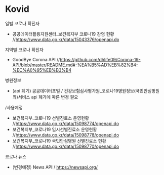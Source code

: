 # Kovid

일별 코로나 확진자 <Home>
- 공공데이터활용지원센터_보건복지부 코로나19 감염 현황 //https://www.data.go.kr/data/15043376/openapi.do

지역별 코로나 확진자 <Home>
- GoodBye Corona API //https://github.com/dhlife09/Corona-19-API/blob/master/README.md#-%EA%B5%AD%EB%82%B4-%EC%A0%95%EB%B3%B4

병원정보 <Maps>
- (api 폐기) 공공데이터포털 / 건강보험심사평가원_코로나19병원정보(국민안심병원 외)서비스 api 폐기에 따른 변경 필요

/사용예정
- 보건복지부_코로나19 선별진료소 운영현황     //https://www.data.go.kr/data/15098774/openapi.do
- 보건복지부_코로나19 임시선별진료소 운영현황  //https://www.data.go.kr/data/15098778/openapi.do
- 보건복지부_코로나19 국민안심병원 선별진료소 현황  //https://www.data.go.kr/data/15098770/openapi.do

코로나 뉴스 <News>
- (변경예정) News API / https://newsapi.org/
